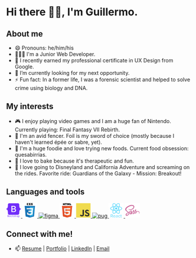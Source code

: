 # Hi there 👋🏽, I'm Guillermo.

## About me
- 😄 Pronouns: he/him/his
- 👨🏻‍💻 I'm a Junior Web Developer.
- 🌱 I recently earned my professional certificate in UX Design from Google.
- 🔭 I’m currently looking for my next opportunity.
- ⚡ Fun fact: In a former life, I was a forensic scientist and helped to solve crime using biology and DNA.

## My interests
- 🎮 I enjoy playing video games and I am a huge fan of Nintendo.  Currently playing:  Final Fantasy VII Rebirth.
- 🤺 I'm an avid fencer.  Foil is my sword of choice (mostly because I haven't learned épée or sabre, yet).
- 🍔 I'm a huge foodie and love trying new foods.  Current food obsession:  quesabirrias.
- 🥐 I love to bake because it's therapeutic and fun.
- 🎢 I love going to Disneyland and California Adventure and screaming on the rides.  Favorite ride:  Guardians of the Galaxy - Mission: Breakout!

## Languages and tools
<p align="left"> <a href="https://getbootstrap.com" target="_blank" rel="noreferrer"> <img src="https://raw.githubusercontent.com/devicons/devicon/master/icons/bootstrap/bootstrap-plain-wordmark.svg" alt="bootstrap" width="40" height="40"/> </a> <a href="https://www.w3schools.com/css/" target="_blank" rel="noreferrer"> <img src="https://raw.githubusercontent.com/devicons/devicon/master/icons/css3/css3-original-wordmark.svg" alt="css3" width="40" height="40"/> </a> <a href="https://www.figma.com/" target="_blank" rel="noreferrer"> <img src="https://www.vectorlogo.zone/logos/figma/figma-icon.svg" alt="figma" width="40" height="40"/> </a> <a href="https://www.w3.org/html/" target="_blank" rel="noreferrer"> <img src="https://raw.githubusercontent.com/devicons/devicon/master/icons/html5/html5-original-wordmark.svg" alt="html5" width="40" height="40"/> </a> <a href="https://developer.mozilla.org/en-US/docs/Web/JavaScript" target="_blank" rel="noreferrer"> <img src="https://raw.githubusercontent.com/devicons/devicon/master/icons/javascript/javascript-original.svg" alt="javascript" width="40" height="40"/> </a> <a href="https://pugjs.org" target="_blank" rel="noreferrer"> <img src="https://cdn.worldvectorlogo.com/logos/pug.svg" alt="pug" width="40" height="40"/> </a> <a href="https://reactjs.org/" target="_blank" rel="noreferrer"> <img src="https://raw.githubusercontent.com/devicons/devicon/master/icons/react/react-original-wordmark.svg" alt="react" width="40" height="40"/> </a> <a href="https://sass-lang.com" target="_blank" rel="noreferrer"> <img src="https://raw.githubusercontent.com/devicons/devicon/master/icons/sass/sass-original.svg" alt="sass" width="40" height="40"/> </a> </p>


## Connect with me!
- 📫 [Resume](https://guillermo-martin.github.io/assets/documents/guillermo-martin-resume.pdf) | [Portfolio](https://guillermo-martin.github.io/) | [LinkedIn](https://www.linkedin.com/in/guillermo-martin-10441046/) | [Email](mailto:gscalica@gmail.com)
